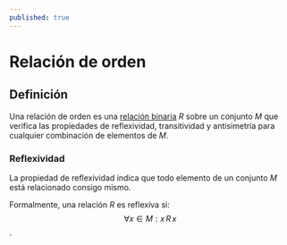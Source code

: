 ```yaml
---
published: true
---
```


# Relación de orden

## Definición 

Una relación de orden es una [relación binaria](binary_relation.md) $R$ sobre un conjunto $M$ que verifica las propiedades de reflexividad, transitividad y antisimetría para cualquier combinación de elementos de $M$.

### Reflexividad

La propiedad de reflexividad indica que todo elemento de un conjunto $M$ está relacionado consigo mismo.

Formalmente, una relación $R$ es reflexiva si: $$ \forall x \in M:  x \, R \, x$$.
